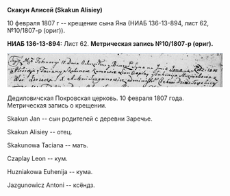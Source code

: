 **Скакун Алисей (Skakun Alisiey)**

10 февраля 1807 г -- крещение сына Яна (НИАБ 136-13-894, лист 62,
№10/1807-р (ориг)).

**НИАБ 136-13-894:** Лист 62. **Метрическая запись №10/1807-р (ориг).**

![](./media/fa44946ea6ca3431b19b2f82dc91e5480ce29450.png)

Дедиловичская Покровская церковь. 10 февраля 1807 года. Метрическая
запись о крещении.

Skakun Jan -- сын родителей с деревни Заречье.

Skakun Alisiey -- отец.

Skakunowa Taciana -- мать.

Czaplay Leon -- кум.

Huzniakowa Euhenija -- кума.

Jazgunowicz Antoni -- ксёндз.
